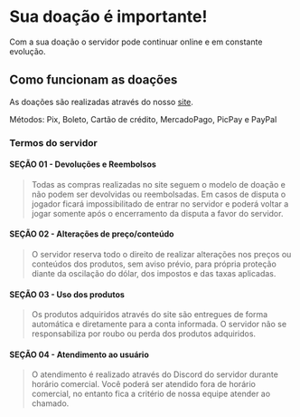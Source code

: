 # **Sua doação é importante!**

Com a sua doação o servidor pode continuar online e em constante evolução.

## **Como funcionam as doações**

As doações são realizadas através do nosso [site](https://cubec.tebex.io/).

Métodos: Pix, Boleto, Cartão de crédito, MercadoPago, PicPay e PayPal

### **Termos do servidor**

#### **SEÇÃO 01 - Devoluções e Reembolsos**

>Todas as compras realizadas no site seguem o modelo de doação e não podem ser devolvidas ou reembolsadas.
Em casos de disputa o jogador ficará impossibilitado de entrar no servidor e poderá voltar a jogar somente após o encerramento da disputa a favor do servidor.

#### **SEÇÃO 02 - Alterações de preço/conteúdo**

>O servidor reserva todo o direito de realizar alterações nos preços ou conteúdos dos produtos, sem aviso prévio, para própria proteção diante da oscilação do dólar, dos impostos e das taxas aplicadas.

#### **SEÇÃO 03 - Uso dos produtos**

>Os produtos adquiridos através do site são entregues de forma automática e diretamente para a conta informada.
O servidor não se responsabiliza por roubo ou perda dos produtos adquiridos.

#### **SEÇÃO 04 - Atendimento ao usuário**

>O atendimento é realizado através do Discord do servidor durante horário comercial.
Você poderá ser atendido fora de horário comercial, no entanto fica a critério de nossa equipe atender ao chamado.
